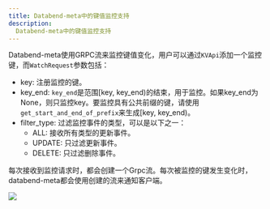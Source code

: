 ```yaml
---
title: Databend-meta中的键值监控支持
description: 
  Databend-meta中的键值监控支持
---
```


Databend-meta使用GRPC流来监控键值变化，用户可以通过`KVApi`添加一个监控键，而`WatchRequest`参数包括：

* key: 注册监控的键。
* key_end: `key_end`是范围[key, key_end)的结束，用于监控。如果key_end为None，则只监控key。要监控具有公共前缀的键，请使用`get_start_and_end_of_prefix`来生成[key, key_end)。
* filter_type: 过滤监控事件的类型，可以是以下之一：
  * ALL: 接收所有类型的更新事件。
  * UPDATE: 只过滤更新事件。
  * DELETE: 只过滤删除事件。

每次接收到监控请求时，都会创建一个Grpc流。每次被监控的键发生变化时，databend-meta都会使用创建的流来通知客户端。

![](/img/rfc/20220728-metasrv-watch/watchstream.png)